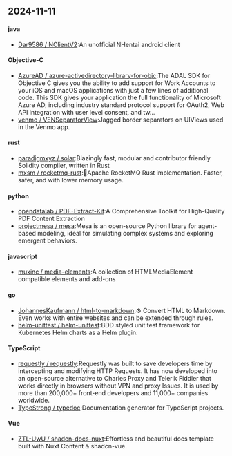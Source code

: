 ## 2024-11-11
#### java
* [Dar9586 / NClientV2](https://github.com/Dar9586/NClientV2):An unofficial NHentai android client
#### Objective-C
* [AzureAD / azure-activedirectory-library-for-objc](https://github.com/AzureAD/azure-activedirectory-library-for-objc):The ADAL SDK for Objective C gives you the ability to add support for Work Accounts to your iOS and macOS applications with just a few lines of additional code. This SDK gives your application the full functionality of Microsoft Azure AD, including industry standard protocol support for OAuth2, Web API integration with user level consent, and tw…
* [venmo / VENSeparatorView](https://github.com/venmo/VENSeparatorView):Jagged border separators on UIViews used in the Venmo app.
#### rust
* [paradigmxyz / solar](https://github.com/paradigmxyz/solar):Blazingly fast, modular and contributor friendly Solidity compiler, written in Rust
* [mxsm / rocketmq-rust](https://github.com/mxsm/rocketmq-rust):🚀Apache RocketMQ Rust implementation. Faster, safer, and with lower memory usage.
#### python
* [opendatalab / PDF-Extract-Kit](https://github.com/opendatalab/PDF-Extract-Kit):A Comprehensive Toolkit for High-Quality PDF Content Extraction
* [projectmesa / mesa](https://github.com/projectmesa/mesa):Mesa is an open-source Python library for agent-based modeling, ideal for simulating complex systems and exploring emergent behaviors.
#### javascript
* [muxinc / media-elements](https://github.com/muxinc/media-elements):A collection of HTMLMediaElement compatible elements and add-ons
#### go
* [JohannesKaufmann / html-to-markdown](https://github.com/JohannesKaufmann/html-to-markdown):⚙️ Convert HTML to Markdown. Even works with entire websites and can be extended through rules.
* [helm-unittest / helm-unittest](https://github.com/helm-unittest/helm-unittest):BDD styled unit test framework for Kubernetes Helm charts as a Helm plugin.
#### TypeScript
* [requestly / requestly](https://github.com/requestly/requestly):Requestly was built to save developers time by intercepting and modifying HTTP Requests. It has now developed into an open-source alternative to Charles Proxy and Telerik Fiddler that works directly in browsers without VPN and proxy Issues. It is used by more than 200,000+ front-end developers and 11,000+ companies worldwide.
* [TypeStrong / typedoc](https://github.com/TypeStrong/typedoc):Documentation generator for TypeScript projects.
#### Vue
* [ZTL-UwU / shadcn-docs-nuxt](https://github.com/ZTL-UwU/shadcn-docs-nuxt):Effortless and beautiful docs template built with Nuxt Content & shadcn-vue.
